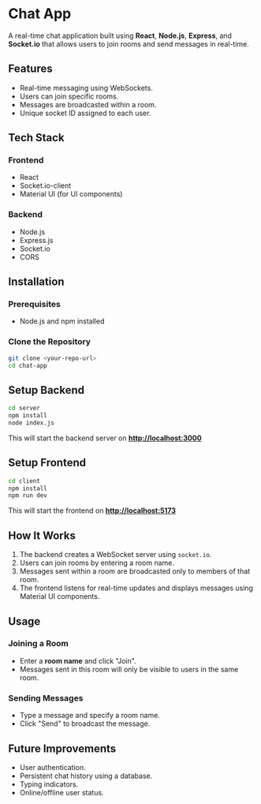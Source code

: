 # Chat App

A real-time chat application built using **React**, **Node.js**, **Express**, and **Socket.io** that allows users to join rooms and send messages in real-time.

## Features

- Real-time messaging using WebSockets.
- Users can join specific rooms.
- Messages are broadcasted within a room.
- Unique socket ID assigned to each user.

## Tech Stack

### Frontend

- React
- Socket.io-client
- Material UI (for UI components)

### Backend

- Node.js
- Express.js
- Socket.io
- CORS

## Installation

### Prerequisites

- Node.js and npm installed

### Clone the Repository

```bash
git clone <your-repo-url>
cd chat-app
```

## Setup Backend

```bash
cd server
npm install
node index.js
```

This will start the backend server on [**http://localhost:3000**](http://localhost:3000)

## Setup Frontend

```bash
cd client
npm install
npm run dev
```

This will start the frontend on [**http://localhost:5173**](http://localhost:5173)


## How It Works

1. The backend creates a WebSocket server using `socket.io`.
2. Users can join rooms by entering a room name.
3. Messages sent within a room are broadcasted only to members of that room.
4. The frontend listens for real-time updates and displays messages using Material UI components.

## Usage

### Joining a Room

- Enter a **room name** and click "Join".
- Messages sent in this room will only be visible to users in the same room.

### Sending Messages

- Type a message and specify a room name.
- Click "Send" to broadcast the message.

## Future Improvements

- User authentication.
- Persistent chat history using a database.
- Typing indicators.
- Online/offline user status.


